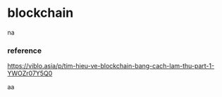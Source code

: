 # blockchain
na
### reference
https://viblo.asia/p/tim-hieu-ve-blockchain-bang-cach-lam-thu-part-1-YWOZr07Y5Q0

aa
